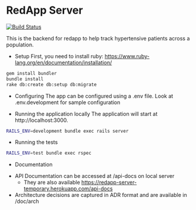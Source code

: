 # RedApp Server

[![Build Status](https://semaphoreci.com/api/v1/resolvetosavelives/redapp-server/branches/master/badge.svg)](https://semaphoreci.com/resolvetosavelives/redapp-server)

This is the backend for redapp to help track hypertensive patients across a population.

* Setup
First, you need to install ruby: https://www.ruby-lang.org/en/documentation/installation/
```bash
gem install bundler
bundle install
rake db:create db:setup db:migrate
```

* Configuring
The app can be configured using a .env file. Look at .env.development for sample configuration

* Running the application locally
The application will start at http://localhost:3000.
```bash
RAILS_ENV=development bundle exec rails server
```

* Running the tests
```bash
RAILS_ENV=test bundle exec rspec
```

* Documentation 
- API Documentation can be accessed at /api-docs on local server
  - They are also available https://redapp-server-temporary.herokuapp.com/api-docs
- Architecture decisions are captured in ADR format and are available in /doc/arch
